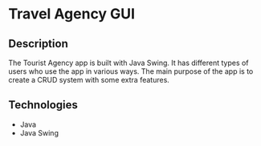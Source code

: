 # Travel Agency GUI

## Description
The Tourist Agency app is built with Java Swing. It has different types of users who use the app in various ways. The main purpose of the app is to create a CRUD system with some extra features.

## Technologies
- Java
- Java Swing
